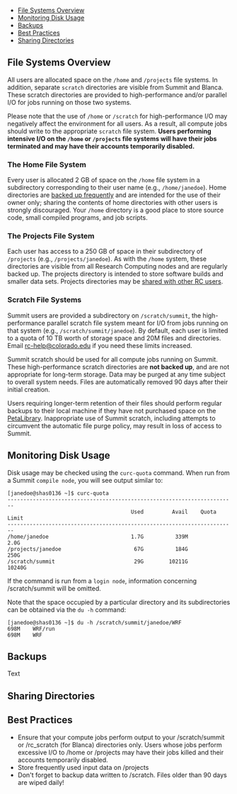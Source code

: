 - [File Systems Overview](#file-systems-overview)
- [Monitoring Disk Usage](#monitoring-disk-usage)
- [Backups](#backups)
- [Best Practices](#best-practices)
- [Sharing Directories](#sharing-directories)

## File Systems Overview

All users are allocated space on the `/home` and `/projects` file systems.  In addition, separate `scratch` directories are visible from Summit and Blanca.  These scratch directories are provided to high-performance and/or parallel I/O for jobs running on those two systems.  

Please  note that the use of `/home` or `/scratch` for high-performance I/O may negatively affect the environment for all users.  As a result, all compute jobs should write to the appropriate `scratch` file system.  **Users performing intensive I/O on the `/home` or `/projects` file systems will  have their jobs terminated and may have their accounts temporarily disabled.**

### The Home File System
Every user is allocated 2 GB of space on the `/home` file system in a subdirectory corresponding to their user name (e.g., `/home/janedoe`).  Home directories are [backed up frequently](#backups) and are intended for the use of their owner only; sharing the contents of home directories with other users is strongly discouraged.  Your `/home` directory is a good place to store source code, small compiled programs, and job scripts.  

### The Projects File System

Each user has access to a 250 GB of space in their subdirectory of `/projects` (e.g., `/projects/janedoe`).  As with the `/home` system, these directories are visible from all Research Computing nodes and are regularly backed up. The projects directory is intended to store software builds and smaller data sets.  Projects directories may be [shared with other RC users](#sharing-directories).  

### Scratch File Systems

Summit users are provided a subdirectory on `/scratch/summit`, the high-performance parallel scratch file system meant for I/O from jobs running on that system (e.g., `/scratch/summit/janedoe`).  By default, each user is limited to a quota of 10 TB worth of storage space and 20M files and directories. Email rc-help@colorado.edu if you need these limits increased.

Summit scratch should be used for all compute jobs running on Summit.  These high-performance scratch directories are **not backed up**, and are not appropriate for long-term storage.  Data may be purged at any time subject to overall system needs. Files are automatically removed 90 days after their initial creation.

Users requiring longer-term retention of their files should perform regular backups to their local machine if they have not purchased space on the [PetaLibrary](#petalibrary).  Inappropriate use of Summit scratch, including attempts to circumvent the automatic file purge policy, may result in loss of access to Summit.

## Monitoring Disk Usage

Disk usage may be checked using the `curc-quota` command.  When run from a Summit `compile node`, you will see output similar to:

```
[janedoe@shas0136 ~]$ curc-quota
------------------------------------------------------------------------
                                       Used         Avail    Quota Limit
------------------------------------------------------------------------
/home/janedoe                          1.7G          339M           2.0G
/projects/janedoe                       67G          184G           250G
/scratch/summit                         29G        10211G         10240G
```
If the command is run from a `login node`, information concerning /scratch/summit will be omitted.

Note that the space occupied by a particular directory and its subdirectories can be obtained via the `du -h` command: 

```
[janedoe@shas0136 ~]$ du -h /scratch/summit/janedoe/WRF
698M	WRF/run
698M	WRF
```
## Backups

Text

## Sharing Directories

## Best Practices
- Ensure that your compute jobs perform output to your /scratch/summit or /rc_scratch (for Blanca) directories only.  Users whose jobs perform excessive I/O to /home or /projects may have their jobs killed and their accounts temporarily disabled.
- Store frequently used input data on /projects
- Don't forget to backup data written to /scratch.  Files older than 90 days are wiped daily!

